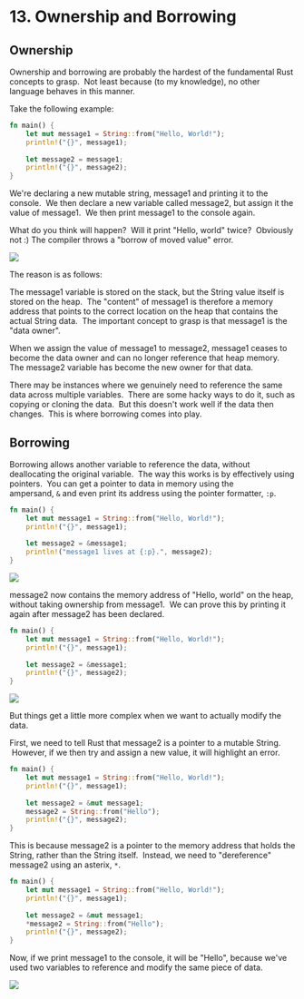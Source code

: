 # 13. Ownership and Borrowing

## Ownership

Ownership and borrowing are probably the hardest of the fundamental Rust concepts to grasp.  Not least because (to my knowledge), no other language behaves in this manner.

Take the following example:

```rust
fn main() {  
    let mut message1 = String::from("Hello, World!");  
    println!("{}", message1);  
  
    let message2 = message1;  
    println!("{}", message2);  
}
```

We're declaring a new mutable string, message1 and printing it to the console.  We then declare a new variable called message2, but assign it the value of message1.  We then print message1 to the console again.

What do you think will happen?  Will it print "Hello, world" twice?  Obviously not :) The compiler throws a "borrow of moved value" error.

![](https://files.cdn.thinkific.com/file_uploads/584845/images/82d/a09/f7b/borrow-error.png)

The reason is as follows:

The message1 variable is stored on the stack, but the String value itself is stored on the heap.  The "content" of message1 is therefore a memory address that points to the correct location on the heap that contains the actual String data.  The important concept to grasp is that message1 is the "data owner".

When we assign the value of message1 to message2, message1 ceases to become the data owner and can no longer reference that heap memory.  The message2 variable has become the new owner for that data.

There may be instances where we genuinely need to reference the same data across multiple variables.  There are some hacky ways to do it, such as copying or cloning the data.  But this doesn't work well if the data then changes.  This is where borrowing comes into play.

## Borrowing

Borrowing allows another variable to reference the data, without deallocating the original variable.  The way this works is by effectively using pointers.  You can get a pointer to data in memory using the ampersand, `&` and even print its address using the pointer formatter, `:p`.

```rust
fn main() {  
    let mut message1 = String::from("Hello, World!");  
    println!("{}", message1);  
  
    let message2 = &message1;  
    println!("message1 lives at {:p}.", message2);  
}
```

![](https://files.cdn.thinkific.com/file_uploads/584845/images/6c9/f99/520/address.png)

message2 now contains the memory address of "Hello, world" on the heap, without taking ownership from message1.  We can prove this by printing it again after message2 has been declared.

```rust
fn main() {  
    let mut message1 = String::from("Hello, World!");  
    println!("{}", message1);  
  
    let message2 = &message1;  
    println!("{}", message2);  
}
```

![](https://files.cdn.thinkific.com/file_uploads/584845/images/6a1/53b/4bc/hello-world-twice.png)

But things get a little more complex when we want to actually modify the data.

First, we need to tell Rust that message2 is a pointer to a mutable String.  However, if we then try and assign a new value, it will highlight an error.

```rust
fn main() {  
    let mut message1 = String::from("Hello, World!");  
    println!("{}", message1);  
  
    let message2 = &mut message1;  
    message2 = String::from("Hello");  
    println!("{}", message2);  
}
```

This is because message2 is a pointer to the memory address that holds the String, rather than the String itself.  Instead, we need to "dereference" message2 using an asterix, `*`.

```rust
fn main() {  
    let mut message1 = String::from("Hello, World!");  
    println!("{}", message1);  
  
    let message2 = &mut message1;  
    *message2 = String::from("Hello");  
    println!("{}", message2);  
}
```

Now, if we print message1 to the console, it will be "Hello", because we've used two variables to reference and modify the same piece of data.

![](https://files.cdn.thinkific.com/file_uploads/584845/images/200/6c6/73a/final.png)